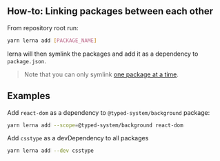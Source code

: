 ## How-to: Linking packages between each other

From repository root run:

```sh
yarn lerna add [PACKAGE_NAME]
```

lerna will then symlink the packages and add it as a dependency to `package.json`.

> Note that you can only symlink [one package at a time](https://github.com/lerna/lerna/tree/master/commands/add#usage).

## Examples

Add `react-dom` as a dependency to `@typed-system/background` package:

```sh
yarn lerna add --scope=@typed-system/background react-dom
```

Add `csstype` as a devDependency to all packages

```sh
yarn lerna add --dev csstype
```
